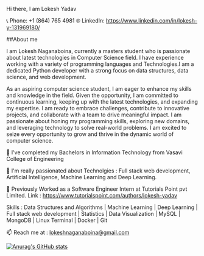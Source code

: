 Hi there, I am Lokesh Yadav

📞 Phone: +1 (864) 765 4981
🌐 LinkedIn: https://www.linkedin.com/in/lokesh-y-131969180/

##About me

I am Lokesh Naganaboina, currently a masters student who is passionate about latest technologies in Computer Science field. I have experience working with a variety of 
programming languages and Technologies.I am a dedicated Python developer with a strong focus on data structures, data science, and web development.

As an aspiring computer science student, I am eager to enhance my skills and knowledge in the field. Given the opportunity, I am committed to continuous learning, keeping up 
with the latest technologies, and expanding my expertise. I am ready to embrace challenges, contribute to innovative projects, and collaborate with a team to drive meaningful 
impact. I am passionate about honing my programming skills, exploring new domains, and leveraging technology to solve real-world problems. I am excited to seize every 
opportunity to grow and thrive in the dynamic world of computer science.

🔭 I've completed my Bachelors in Information Technology from Vasavi College of Engineering

🔭 I'm really passionated about Technolgies : Full stack web development, Artificial Intelligence, Machine Learning and Deep Learning.

👯 Previously Worked as a Software Engineer Intern at Tutorials Point pvt Limited. 
   Link : https://www.tutorialspoint.com/authors/lokesh-yadav
 
Skills : Data Structures and Algorithms | Machine Learning | Deep Learning | Full stack web development | Statistics | Data Visualization | MySQL | MongoDB | Linux Terminal |
         Docker | Git

📫 Reach me at : lokeshnaganaboina@gmail.com

[![Anurag's GitHub stats](https://github-readme-stats.vercel.app/api?username=LokeshYadav-01)](https://github.com/LokeshYadav-01/github-readme-stats)





